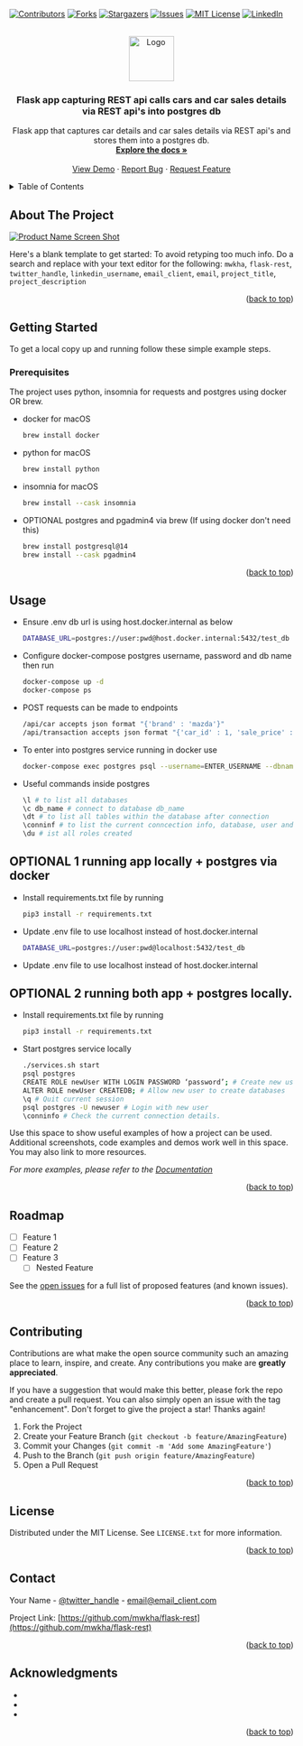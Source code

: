 <!-- README template from: https://github.com/othneildrew/Best-README-Template -->
<a name="readme-top"></a>


<!-- PROJECT SHIELDS -->
<!--
*** I'm using markdown "reference style" links for readability.
*** Reference links are enclosed in brackets [ ] instead of parentheses ( ).
*** See the bottom of this document for the declaration of the reference variables
*** for contributors-url, forks-url, etc. This is an optional, concise syntax you may use.
*** https://www.markdownguide.org/basic-syntax/#reference-style-links
-->
[![Contributors][contributors-shield]][contributors-url]
[![Forks][forks-shield]][forks-url]
[![Stargazers][stars-shield]][stars-url]
[![Issues][issues-shield]][issues-url]
[![MIT License][license-shield]][license-url]
[![LinkedIn][linkedin-shield]][linkedin-url]



<!-- PROJECT LOGO -->
<br />
<div align="center">
  <a href="hhttps://github.com/mwkha/flask-rest">
    <img src="images/logo.png" alt="Logo" width="80" height="80">
  </a>

<h3 align="center">Flask app capturing REST api calls cars and car sales details via REST api's into postgres db</h3>

  <p align="center">
    Flask app that captures car details and car sales details via REST api's and stores them into a postgres db.
    <br />
    <a href="https://github.com/mwkha/flask-rest"><strong>Explore the docs »</strong></a>
    <br />
    <br />
    <a href="https://github.com/mwkha/flask-rest">View Demo</a>
    ·
    <a href="https://github.com/mwkha/flask-rest/issues">Report Bug</a>
    ·
    <a href="https://github.com/mwkha/flask-rest/issues">Request Feature</a>
  </p>
</div>



<!-- TABLE OF CONTENTS -->
<details>
  <summary>Table of Contents</summary>
  <ol>
    <li>
      <a href="#about-the-project">About The Project</a>
      <ul>
        <li><a href="#built-with">Built With</a></li>
      </ul>
    </li>
    <li>
      <a href="#getting-started">Getting Started</a>
      <ul>
        <li><a href="#prerequisites">Prerequisites</a></li>
        <li><a href="#installation">Installation</a></li>
      </ul>
    </li>
    <li><a href="#usage">Usage</a></li>
    <li><a href="#roadmap">Roadmap</a></li>
    <li><a href="#contributing">Contributing</a></li>
    <li><a href="#license">License</a></li>
    <li><a href="#contact">Contact</a></li>
    <li><a href="#acknowledgments">Acknowledgments</a></li>
  </ol>
</details>



<!-- ABOUT THE PROJECT -->
## About The Project

[![Product Name Screen Shot][product-screenshot]](https://example.com)

Here's a blank template to get started: To avoid retyping too much info. Do a search and replace with your text editor for the following: `mwkha`, `flask-rest`, `twitter_handle`, `linkedin_username`, `email_client`, `email`, `project_title`, `project_description`

<p align="right">(<a href="#readme-top">back to top</a>)</p>


<!-- GETTING STARTED -->
## Getting Started

To get a local copy up and running follow these simple example steps.

### Prerequisites

The project uses python, insomnia for requests and postgres using docker OR brew.
* docker for macOS
  ```sh
  brew install docker
  ```
* python for macOS
  ```sh
  brew install python
  ```
* insomnia for macOS
  ```sh
  brew install --cask insomnia
  ```
* OPTIONAL postgres and pgadmin4 via brew (If using docker don't need this)
  ```sh
  brew install postgresql@14
  brew install --cask pgadmin4
  ```
<p align="right">(<a href="#readme-top">back to top</a>)</p>

<!-- USAGE EXAMPLES -->
## Usage

* Ensure .env db url is using host.docker.internal as below
  ```sh
  DATABASE_URL=postgres://user:pwd@host.docker.internal:5432/test_db
  ```
* Configure docker-compose postgres username, password and db name then run
  ```sh
  docker-compose up -d
  docker-compose ps
  ```
* POST requests can be made to endpoints
  ```sh
  /api/car accepts json format "{'brand' : 'mazda'}"
  /api/transaction accepts json format "{'car_id' : 1, 'sale_price' : 30000}"
  ```
* To enter into postgres service running in docker use
  ```sh
  docker-compose exec postgres psql --username=ENTER_USERNAME --dbname=ENTER_DB_NAME
  ```
* Useful commands inside postgres
  ```sh
  \l # to list all databases
  \c db_name # connect to database db_name
  \dt # to list all tables within the database after connection
  \conninf # to list the current conncection info, database, user and port
  \du # ist all roles created
  ```

## OPTIONAL 1 running app locally + postgres via docker
* Install requirements.txt file by running
  ```sh
  pip3 install -r requirements.txt
  ```
* Update .env file to use localhost instead of host.docker.internal
  ```sh
  DATABASE_URL=postgres://user:pwd@localhost:5432/test_db
  ```
* Update .env file to use localhost instead of host.docker.internal


## OPTIONAL 2 running both app + postgres locally.
* Install requirements.txt file by running
  ```sh
  pip3 install -r requirements.txt
  ```
* Start postgres service locally
  ```sh
  ./services.sh start
  psql postgres
  CREATE ROLE newUser WITH LOGIN PASSWORD ‘password’; # Create new user with pwdd
  ALTER ROLE newUser CREATEDB; # Allow new user to create databases
  \q # Quit current session
  psql postgres -U newuser # Login with new user 
  \conninfo # Check the current connection details.
  ```

Use this space to show useful examples of how a project can be used. Additional screenshots, code examples and demos work well in this space. You may also link to more resources.

_For more examples, please refer to the [Documentation](https://example.com)_

<p align="right">(<a href="#readme-top">back to top</a>)</p>



<!-- ROADMAP -->
## Roadmap

- [ ] Feature 1
- [ ] Feature 2
- [ ] Feature 3
    - [ ] Nested Feature

See the [open issues](https://github.com/mwkha/flask-rest/issues) for a full list of proposed features (and known issues).

<p align="right">(<a href="#readme-top">back to top</a>)</p>



<!-- CONTRIBUTING -->
## Contributing

Contributions are what make the open source community such an amazing place to learn, inspire, and create. Any contributions you make are **greatly appreciated**.

If you have a suggestion that would make this better, please fork the repo and create a pull request. You can also simply open an issue with the tag "enhancement".
Don't forget to give the project a star! Thanks again!

1. Fork the Project
2. Create your Feature Branch (`git checkout -b feature/AmazingFeature`)
3. Commit your Changes (`git commit -m 'Add some AmazingFeature'`)
4. Push to the Branch (`git push origin feature/AmazingFeature`)
5. Open a Pull Request

<p align="right">(<a href="#readme-top">back to top</a>)</p>



<!-- LICENSE -->
## License

Distributed under the MIT License. See `LICENSE.txt` for more information.

<p align="right">(<a href="#readme-top">back to top</a>)</p>



<!-- CONTACT -->
## Contact

Your Name - [@twitter_handle](https://twitter.com/twitter_handle) - email@email_client.com

Project Link: [https://github.com/mwkha/flask-rest](https://github.com/mwkha/flask-rest)

<p align="right">(<a href="#readme-top">back to top</a>)</p>



<!-- ACKNOWLEDGMENTS -->
## Acknowledgments

* []()
* []()
* []()

<p align="right">(<a href="#readme-top">back to top</a>)</p>



<!-- MARKDOWN LINKS & IMAGES -->
<!-- https://www.markdownguide.org/basic-syntax/#reference-style-links -->
[contributors-shield]: https://img.shields.io/github/contributors/mwkha/flask-rest.svg?style=for-the-badge
[contributors-url]: https://github.com/mwkha/flask-rest/graphs/contributors
[forks-shield]: https://img.shields.io/github/forks/mwkha/flask-rest.svg?style=for-the-badge
[forks-url]: https://github.com/mwkha/flask-rest/network/members
[stars-shield]: https://img.shields.io/github/stars/mwkha/flask-rest.svg?style=for-the-badge
[stars-url]: https://github.com/mwkha/flask-rest/stargazers
[issues-shield]: https://img.shields.io/github/issues/mwkha/flask-rest.svg?style=for-the-badge
[issues-url]: https://github.com/mwkha/flask-rest/issues
[license-shield]: https://img.shields.io/github/license/mwkha/flask-rest.svg?style=for-the-badge
[license-url]: https://github.com/mwkha/flask-rest/blob/master/LICENSE.txt
[linkedin-shield]: https://img.shields.io/badge/-LinkedIn-black.svg?style=for-the-badge&logo=linkedin&colorB=555
[linkedin-url]: https://linkedin.com/in/linkedin_username
[product-screenshot]: images/screenshot.png
[Next.js]: https://img.shields.io/badge/next.js-000000?style=for-the-badge&logo=nextdotjs&logoColor=white
[Next-url]: https://nextjs.org/
[React.js]: https://img.shields.io/badge/React-20232A?style=for-the-badge&logo=react&logoColor=61DAFB
[React-url]: https://reactjs.org/
[Vue.js]: https://img.shields.io/badge/Vue.js-35495E?style=for-the-badge&logo=vuedotjs&logoColor=4FC08D
[Vue-url]: https://vuejs.org/
[Angular.io]: https://img.shields.io/badge/Angular-DD0031?style=for-the-badge&logo=angular&logoColor=white
[Angular-url]: https://angular.io/
[Svelte.dev]: https://img.shields.io/badge/Svelte-4A4A55?style=for-the-badge&logo=svelte&logoColor=FF3E00
[Svelte-url]: https://svelte.dev/
[Laravel.com]: https://img.shields.io/badge/Laravel-FF2D20?style=for-the-badge&logo=laravel&logoColor=white
[Laravel-url]: https://laravel.com
[Bootstrap.com]: https://img.shields.io/badge/Bootstrap-563D7C?style=for-the-badge&logo=bootstrap&logoColor=white
[Bootstrap-url]: https://getbootstrap.com
[JQuery.com]: https://img.shields.io/badge/jQuery-0769AD?style=for-the-badge&logo=jquery&logoColor=white
[JQuery-url]: https://jquery.com 